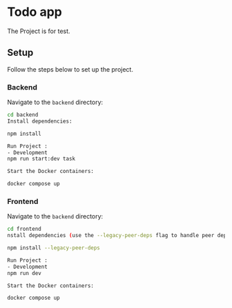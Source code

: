 # Todo app

The Project is for test.

## Setup

Follow the steps below to set up the project.

### Backend
Navigate to the `backend` directory:
   ```bash
   cd backend
Install dependencies:

npm install

Run Project :
- Development
npm run start:dev task

Start the Docker containers:

docker compose up
```
### Frontend
Navigate to the `backend` directory:
   ```bash
   cd frontend
nstall dependencies (use the --legacy-peer-deps flag to handle peer dependencies):

npm install --legacy-peer-deps

Run Project :
- Development
npm run dev

Start the Docker containers:

docker compose up
```
